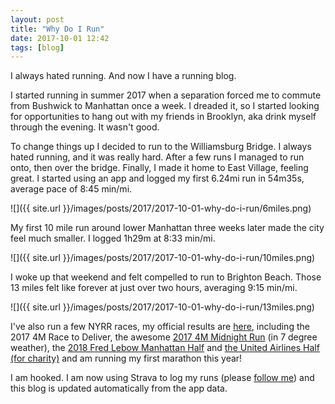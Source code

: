 ```yaml
---
layout: post
title: "Why Do I Run"
date: 2017-10-01 12:42
tags: [blog]
---
```

I always hated running. And now I have a running blog.

I started running in summer 2017 when a separation forced me to commute from Bushwick to Manhattan once a week. I dreaded it, so I started looking for opportunities to hang out with my friends in Brooklyn, aka drink myself through the evening. It wasn't good.

To change things up I decided to run to the Williamsburg Bridge. I always hated running, and it was really hard. After a few runs I managed to run onto, then over the bridge. Finally, I made it home to East Village, feeling great. I started using an app and logged my first 6.24mi run in 54m35s, average pace of 8:45 min/mi.

![]({{ site.url }}/images/posts/2017/2017-10-01-why-do-i-run/6miles.png)

My first 10 mile run around lower Manhattan three weeks later made the city feel much smaller. I logged 1h29m at 8:33 min/mi.

![]({{ site.url }}/images/posts/2017/2017-10-01-why-do-i-run/10miles.png)

I woke up that weekend and felt compelled to run to Brighton Beach. Those 13 miles felt like forever at just over two hours, averaging 9:15 min/mi.

![]({{ site.url }}/images/posts/2017/2017-10-01-why-do-i-run/13miles.png)

I've also run a few NYRR races, my official results are [here](http://results.nyrr.org/runner/14721676/races), including the 2017 4M Race to Deliver, the awesome [2017 4M Midnight Run](/2017/12/31/run-4.12mi-0h30m42s.html) (in 7 degree weather), the [2018 Fred Lebow Manhattan Half](/2018/01/21/run-13.34mi-1h47m18s.html) and [the United Airlines Half (for charity)](/2018/03/18/thank-you-on-behalf-of-team-for-kids.html) and am running my first marathon this year!

I am hooked. I am now using Strava to log my runs (please [follow me](https://www.strava.com/athletes/dblockdotorg)) and this blog is updated automatically from the app data.

